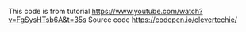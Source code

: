 This code is from tutorial https://www.youtube.com/watch?v=FgSysHTsb6A&t=35s
Source code https://codepen.io/clevertechie/